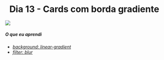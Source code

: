 
<h1 align= "center">
 Dia 13 - Cards com borda gradiente <a name="id13"></a>
</h1>

 ![](https://lh3.googleusercontent.com/pw/ACtC-3fbdVUDcWqjZTDM3w2icGYCnSwEbDdHwtxTGT5pMbNT-KJLMKp_bShZNDztOsD2hGKdPvT_n1WK6IHmhqpFdOCfRKoju01kKU3ZDeDCV7ipYx1NRBd5PGj2XxiYSRRp8kfXu6SYK3OhtXseDMCdpiWo=w1605-h903-no?authuser=0)

 ##### O que eu aprendi

* *[background: linear-gradient](https://www.w3schools.com/css/css3_gradients.asp)*
* *[filter: blur](https://developer.mozilla.org/en-US/docs/Web/CSS/filter-function/blur())*



